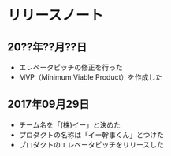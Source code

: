 # リリースノート


## 20??年??月??日

- エレベータピッチの修正を行った
- MVP（Minimum Viable Product）を作成した

## 2017年09月29日

- チーム名を「(株)イー」と決めた
- プロダクトの名称は「イー幹事くん」とつけた
- プロダクトのエレベータピッチをリリースした
